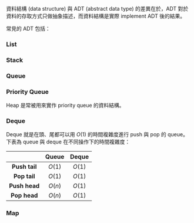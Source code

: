 資料結構 (data structure) 與 ADT (abstract data type) 的差異在於，ADT 對於資料的存取方式只做抽象描述，而資料結構是實際 implement ADT 後的結果。

常見的 ADT 包括：

### List

### Stack

### Queue

### Priority Queue

Heap 是常被用來實作 priority queue 的資料結構。

### Deque

Deque 就是在頭、尾都可以用 $O(1)$ 的時間複雜度進行 push 與 pop 的 queue。下表為 queue 與 deque 在不同操作下的時間複雜度：

| |Queue|Deque|
|:-:|:-:|:-:|
|**Push tail**|$O(1)$|$O(1)$|
|**Pop tail**|$O(1)$|$O(1)$|
|**Push head**|$O(n)$|$O(1)$|
|**Pop head**|$O(n)$|$O(1)$|

### Map
